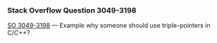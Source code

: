 ### Stack Overflow Question 3049-3198

[SO 3049-3198](https://stackoverflow.com/q/30493198) &mdash;
Example why someone should use triple-pointers in C/C++?
